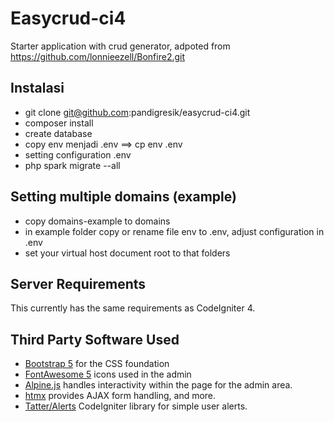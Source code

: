 # Easycrud-ci4

Starter application with crud generator, adpoted from https://github.com/lonnieezell/Bonfire2.git

## Instalasi

- git clone git@github.com:pandigresik/easycrud-ci4.git
- composer install
- create database
- copy env menjadi .env ==> cp env .env
- setting configuration .env
- php spark migrate --all

## Setting multiple domains (example)

- copy domains-example to domains
- in example folder copy or rename file env to .env, adjust configuration in .env
- set your virtual host document root to that folders

## Server Requirements

This currently has the same requirements as CodeIgniter 4.

## Third Party Software Used

- [Bootstrap 5](https://getbootstrap.com/) for the CSS foundation
- [FontAwesome 5](https://fontawesome.com/) icons used in the admin
- [Alpine.js](https://alpinejs.dev/) handles interactivity within the page for the admin area.
- [htmx](https://htmx.org/) provides AJAX form handling, and more.
- [Tatter/Alerts](https://github.com/tattersoftware/codeigniter4-alerts) CodeIgniter library for simple user alerts.
